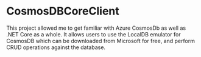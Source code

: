 # CosmosDBCoreClient

This project allowed me to get familiar with Azure CosmosDb as well as .NET Core as a whole. It allows users to use the LocalDB emulator for CosmosDB which can be downloaded from Microsoft for free, and perform CRUD operations against the database.
